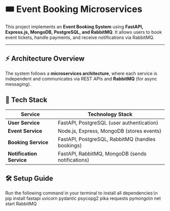 # 🎟️ Event Booking Microservices

This project implements an **Event Booking System** using **FastAPI, Express.js, MongoDB, PostgreSQL, and RabbitMQ**. It allows users to book event tickets, handle payments, and receive notifications via RabbitMQ.

---

## ⚡ **Architecture Overview**
The system follows a **microservices architecture**, where each service is independent and communicates via REST APIs and **RabbitMQ** (for async messaging).

## 🚀 **Tech Stack**
| Service         | Technology Stack                          |
|----------------|----------------------------------|
| **User Service**  | FastAPI, PostgreSQL (user authentication) |
| **Event Service**  | Node.js, Express, MongoDB (stores events) |
| **Booking Service** | FastAPI, PostgreSQL, RabbitMQ (handles bookings) |
| **Notification Service** | FastAPI, RabbitMQ, MongoDB (sends notifications) |

## 🛠 **Setup Guide**
Run the following command in your terminal to install all dependencies:\n
pip install fastapi uvicorn pydantic psycopg2 pika requests pymongo\n
net start RabbitMQ  

